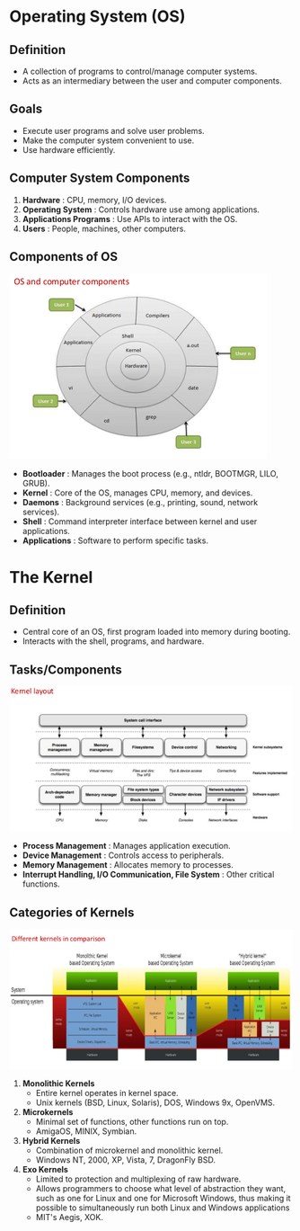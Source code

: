 # Operating System (OS)

## Definition

- A collection of programs to control/manage computer systems.
- Acts as an intermediary between the user and computer components.

## Goals

- Execute user programs and solve user problems.
- Make the computer system convenient to use.
- Use hardware efficiently.

## Computer System Components

1. **Hardware** : CPU, memory, I/O devices.
2. **Operating System** : Controls hardware use among applications.
3. **Applications Programs** : Use APIs to interact with the OS.
4. **Users** : People, machines, other computers.

## Components of OS

![Operating System Diagram](images/os.png)


- **Bootloader** : Manages the boot process (e.g., ntldr, BOOTMGR, LILO, GRUB).
- **Kernel** : Core of the OS, manages CPU, memory, and devices.
- **Daemons** : Background services (e.g., printing, sound, network services).
- **Shell** : Command interpreter interface between kernel and user applications.
- **Applications** : Software to perform specific tasks.


# The Kernel

## Definition

- Central core of an OS, first program loaded into memory during booting.
- Interacts with the shell, programs, and hardware.

## Tasks/Components

![Kernal Layout](images/kernal_layout.png)
- **Process Management** : Manages application execution.
- **Device Management** : Controls access to peripherals.
- **Memory Management** : Allocates memory to processes.
- **Interrupt Handling, I/O Communication, File System** : Other critical functions.

## Categories of Kernels

![Diff kernals comparision](images/kernals.png)


1. **Monolithic Kernels**
   - Entire kernel operates in kernel space.
   - Unix kernels (BSD, Linux, Solaris), DOS, Windows 9x, OpenVMS.
2. **Microkernels** 
   - Minimal set of functions, other functions run on top.
   - AmigaOS, MINIX, Symbian.
3. **Hybrid Kernels**
   - Combination of microkernel and monolithic kernel.
   - Windows NT, 2000, XP, Vista, 7, DragonFly BSD.
4. **Exo Kernels**
   - Limited to protection and multiplexing of raw hardware.
   - Allows programmers to choose what level of abstraction they want, such as one for Linux and one for Microsoft Windows, thus making it possible to simultaneously run both Linux and Windows applications
   - MIT's Aegis, XOK.

